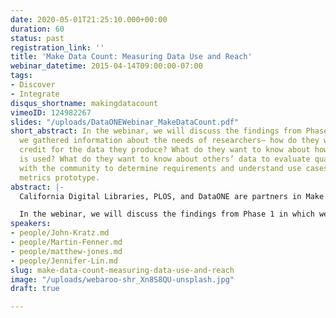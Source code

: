 ```yaml
---
date: 2020-05-01T21:25:10.000+00:00
duration: 60
status: past
registration_link: ''
title: 'Make Data Count: Measuring Data Use and Reach'
webinar_datetime: 2015-04-14T09:00:00-07:00
tags:
- Discover
- Integrate
disqus_shortname: makingdatacount
vimeoID: 124982267
slides: "/uploads/DataONEWebinar_MakeDataCount.pdf"
short_abstract: In the webinar, we will discuss the findings from Phase 1 in which
  we gathered information about the needs of researchers– how do they want to get
  credit for the data they produce? What do they want to know about how their data
  is used? What do they want to know about others’ data to evaluate quality? We connected
  with the community to determine requirements and understand use cases for the data-level
  metrics prototype.
abstract: |-
  California Digital Libraries, PLOS, and DataONE are partners in Make Data Count ([https://makedatacount.org/](https://makedatacount.org/ "https://makedatacount.org/")), an NSF-funded project to design and develop metrics that track and measure data use, i.e. “data-level metrics” (DLMs). DLMs are a multi-dimensional suite of indicators, measuring the broad range of activity surrounding the reach and use of data as a research output.

  In the webinar, we will discuss the findings from Phase 1 in which we gathered information about the needs of researchers– how do they want to get credit for the data they produce? What do they want to know about how their data is used? What do they want to know about others’ data to evaluate quality? We connected with the community to determine requirements and understand use cases for the data-level metrics prototype. We will also demo the latest from our working prototype and share the initial results (usage, citations, scholarly references and mentions, social media, etc.) collected on datasets from DataONE member repositories.
speakers:
- people/John-Kratz.md
- people/Martin-Fenner.md
- people/matthew-jones.md
- people/Jennifer-Lin.md
slug: make-data-count-measuring-data-use-and-reach
image: "/uploads/webaroo-shr_Xn8S8QU-unsplash.jpg"
draft: true

---
```


